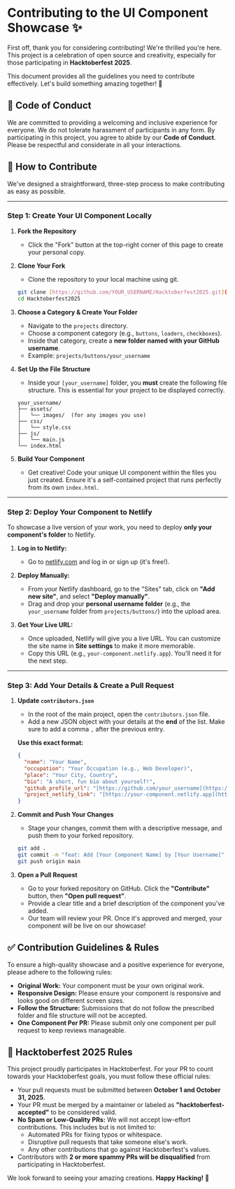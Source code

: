 # Contributing to the UI Component Showcase ✨

First off, thank you for considering contributing! We're thrilled you're here. This project is a celebration of open source and creativity, especially for those participating in **Hacktoberfest 2025**.

This document provides all the guidelines you need to contribute effectively. Let's build something amazing together! 🚀

## 📜 Code of Conduct

We are committed to providing a welcoming and inclusive experience for everyone. We do not tolerate harassment of participants in any form. By participating in this project, you agree to abide by our **Code of Conduct**. Please be respectful and considerate in all your interactions.

## 🤔 How to Contribute

We've designed a straightforward, three-step process to make contributing as easy as possible.

---

### **Step 1: Create Your UI Component Locally**

1.  **Fork the Repository**
    * Click the "Fork" button at the top-right corner of this page to create your personal copy.

2.  **Clone Your Fork**
    * Clone the repository to your local machine using git.

    ```bash
    git clone [https://github.com/YOUR_USERNAME/Hacktoberfest2025.git](https://github.com/YOUR_USERNAME/Hacktoberfest2025.git)
    cd Hacktoberfest2025
    ```

3.  **Choose a Category & Create Your Folder**
    * Navigate to the `projects` directory.
    * Choose a component category (e.g., `buttons`, `loaders`, `checkboxes`).
    * Inside that category, create a **new folder named with your GitHub username**.
    * Example: `projects/buttons/your_username`

4.  **Set Up the File Structure**
    * Inside your `[your_username]` folder, you **must** create the following file structure. This is essential for your project to be displayed correctly.

    ```
    your_username/
    ├── assets/
    │   └── images/  (for any images you use)
    ├── css/
    │   └── style.css
    ├── js/
    │   └── main.js
    └── index.html
    ```

5.  **Build Your Component**
    * Get creative! Code your unique UI component within the files you just created. Ensure it's a self-contained project that runs perfectly from its own `index.html`.

---

### **Step 2: Deploy Your Component to Netlify**

To showcase a live version of your work, you need to deploy **only your component's folder** to Netlify.

1.  **Log in to Netlify:**
    * Go to [netlify.com](https://www.netlify.com/) and log in or sign up (it's free!).

2.  **Deploy Manually:**
    * From your Netlify dashboard, go to the "Sites" tab, click on **"Add new site"**, and select **"Deploy manually"**.
    * Drag and drop your **personal username folder** (e.g., the `your_username` folder from `projects/buttons/`) into the upload area.

3.  **Get Your Live URL:**
    * Once uploaded, Netlify will give you a live URL. You can customize the site name in **Site settings** to make it more memorable.
    * Copy this URL (e.g., `your-component.netlify.app`). You'll need it for the next step.

---

### **Step 3: Add Your Details & Create a Pull Request**

1.  **Update `contributors.json`**
    * In the root of the main project, open the `contributors.json` file.
    * Add a new JSON object with your details at the **end** of the list. Make sure to add a comma `,` after the previous entry.

    **Use this exact format:**
    ```json
    {
      "name": "Your Name",
      "occupation": "Your Occupation (e.g., Web Developer)",
      "place": "Your City, Country",
      "bio": "A short, fun bio about yourself!",
      "github_profile_url": "[https://github.com/your_username](https://github.com/your_username)",
      "project_netlify_link": "[https://your-component.netlify.app](https://your-component.netlify.app)"
    }
    ```

2.  **Commit and Push Your Changes**
    * Stage your changes, commit them with a descriptive message, and push them to your forked repository.

    ```bash
    git add .
    git commit -m "feat: Add [Your Component Name] by [Your Username]"
    git push origin main
    ```

3.  **Open a Pull Request**
    * Go to your forked repository on GitHub. Click the **"Contribute"** button, then **"Open pull request"**.
    * Provide a clear title and a brief description of the component you've added.
    * Our team will review your PR. Once it's approved and merged, your component will be live on our showcase!

## ✅ Contribution Guidelines & Rules

To ensure a high-quality showcase and a positive experience for everyone, please adhere to the following rules:

* **Original Work:** Your component must be your own original work.
* **Responsive Design:** Please ensure your component is responsive and looks good on different screen sizes.
* **Follow the Structure:** Submissions that do not follow the prescribed folder and file structure will not be accepted.
* **One Component Per PR:** Please submit only one component per pull request to keep reviews manageable.

## 🎃 Hacktoberfest 2025 Rules

This project proudly participates in Hacktoberfest. For your PR to count towards your Hacktoberfest goals, you must follow these official rules:

* Your pull requests must be submitted between **October 1 and October 31, 2025**.
* Your PR must be merged by a maintainer or labeled as **"hacktoberfest-accepted"** to be considered valid.
* **No Spam or Low-Quality PRs:** We will not accept low-effort contributions. This includes but is not limited to:
    * Automated PRs for fixing typos or whitespace.
    * Disruptive pull requests that take someone else's work.
    * Any other contributions that go against Hacktoberfest's values.
* Contributors with **2 or more spammy PRs will be disqualified** from participating in Hacktoberfest.

We look forward to seeing your amazing creations. **Happy Hacking!** 🎉